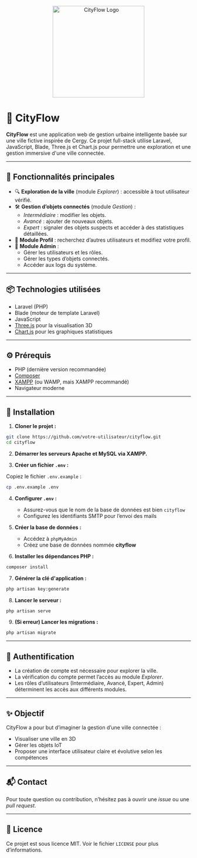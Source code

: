 
<p align="center">
  <img src="logo.png" alt="CityFlow Logo" width="250">
</p>

# 🌆 CityFlow

**CityFlow** est une application web de gestion urbaine intelligente basée sur une ville fictive inspirée de Cergy. Ce projet full-stack utilise Laravel, JavaScript, Blade, Three.js et Chart.js pour permettre une exploration et une gestion immersive d'une ville connectée.

---

## 🚀 Fonctionnalités principales

- 🔍 **Exploration de la ville** (module *Explorer*) : accessible à tout utilisateur vérifié.
- 🛠️ **Gestion d’objets connectés** (module *Gestion*) :
  - *Intermédiaire* : modifier les objets.
  - *Avancé* : ajouter de nouveaux objets.
  - *Expert* : signaler des objets suspects et accéder à des statistiques détaillées.
- 👤 **Module Profil** : recherchez d’autres utilisateurs et modifiez votre profil.
- 🔐 **Module Admin** :
  - Gérer les utilisateurs et les rôles.
  - Gérer les types d’objets connectés.
  - Accéder aux logs du système.

---

## 📦 Technologies utilisées

- Laravel (PHP)
- Blade (moteur de template Laravel)
- JavaScript
- [Three.js](https://threejs.org/) pour la visualisation 3D
- [Chart.js](https://www.chartjs.org/) pour les graphiques statistiques

---

## ⚙️ Prérequis

- PHP (dernière version recommandée)
- [Composer](https://getcomposer.org/)
- [XAMPP](https://www.apachefriends.org/index.html) (ou WAMP, mais XAMPP recommandé)
- Navigateur moderne

---

## 🧪 Installation

1. **Cloner le projet :**

```bash
git clone https://github.com/votre-utilisateur/cityflow.git
cd cityflow
```

2. **Démarrer les serveurs Apache et MySQL via XAMPP.**

3. **Créer un fichier `.env` :**

Copiez le fichier `.env.example` :

```bash
cp .env.example .env
```

4. **Configurer `.env` :**
   - Assurez-vous que le nom de la base de données est bien `cityflow`
   - Configurez les identifiants SMTP pour l’envoi des mails

5. **Créer la base de données :**
   - Accédez à `phpMyAdmin`
   - Créez une base de données nommée **cityflow**

6. **Installer les dépendances PHP :**

```bash
composer install
```

7. **Générer la clé d'application :**

```bash
php artisan key:generate
```

8. **Lancer le serveur :**

```bash
php artisan serve
```

9. **(Si erreur) Lancer les migrations :**

```bash
php artisan migrate
```

---

## 🔐 Authentification

- La création de compte est nécessaire pour explorer la ville.
- La vérification du compte permet l’accès au module *Explorer*.
- Les rôles d’utilisateurs (Intermédiaire, Avancé, Expert, Admin) déterminent les accès aux différents modules.

---

## ✨ Objectif

CityFlow a pour but d’imaginer la gestion d’une ville connectée :
- Visualiser une ville en 3D
- Gérer les objets IoT
- Proposer une interface utilisateur claire et évolutive selon les compétences

---

## 📬 Contact

Pour toute question ou contribution, n’hésitez pas à ouvrir une *issue* ou une *pull request*.

---

## 📄 Licence

Ce projet est sous licence MIT. Voir le fichier `LICENSE` pour plus d’informations.
